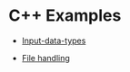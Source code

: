 # C++ Examples 



* [Input-data-types](https://github.com/NicJC/Input-data-types/blob/master/Input/Input.cpp)

* [File handling](https://github.com/NicJC/File_handling/blob/master/File_handling/File_handling.cpp)
